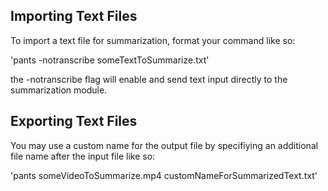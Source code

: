 ## Importing Text Files
To import a text file for summarization, format your command like so:

'pants -notranscribe someTextToSummarize.txt'

the -notranscribe flag will enable and send text input directly to the summarization module.

## Exporting Text Files
You may use a custom name for the output file by specifiying an additional file name after the input file like so:

'pants someVideoToSummarize.mp4 customNameForSummarizedText.txt'
